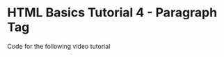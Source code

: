 HTML Basics Tutorial 4 - Paragraph Tag
======================================

Code for the following video tutorial
